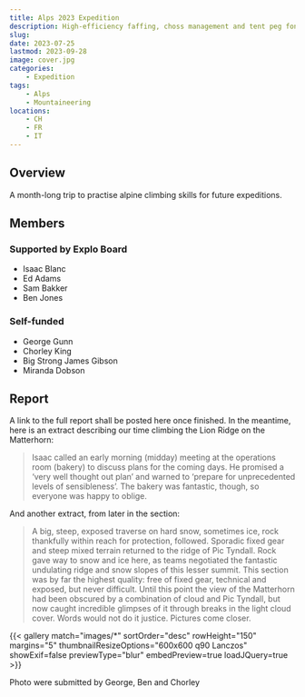 ```yaml
---
title: Alps 2023 Expedition
description: High-efficiency faffing, choss management and tent peg fondu
slug: 
date: 2023-07-25
lastmod: 2023-09-28
image: cover.jpg
categories:
    - Expedition
tags:
    - Alps
    - Mountaineering
locations: 
    - CH
    - FR
    - IT
---
```


## Overview

A month-long trip to practise alpine climbing skills for future expeditions.

## Members

### Supported by Explo Board

* Isaac Blanc
* Ed Adams
* Sam Bakker
* Ben Jones

### Self-funded

* George Gunn
* Chorley King
* Big Strong James Gibson
* Miranda Dobson

## Report

A link to the full report shall be posted here once finished. In the meantime, here is an extract describing our time climbing the Lion Ridge on the Matterhorn:

> Isaac called an early morning (midday) meeting at the operations room (bakery) to discuss plans for the coming days. He promised a ‘very well thought out plan’ and warned to ‘prepare for unprecedented levels of sensibleness’. The bakery was fantastic, though, so everyone was happy to oblige.

And another extract, from later in the section:

> A big, steep, exposed traverse on hard snow, sometimes ice, rock thankfully within reach for protection, followed. Sporadic fixed gear and steep mixed terrain returned to the ridge of Pic Tyndall. Rock gave way to snow and ice here, as teams negotiated the fantastic undulating ridge and snow slopes of this lesser summit. This section was by far the highest quality: free of fixed gear, technical and exposed, but never difficult. Until this point the view of the Matterhorn had been obscured by a combination of cloud and Pic Tyndall, but now caught incredible glimpses of it through breaks in the light cloud cover. Words would not do it justice. Pictures come closer.


{{< gallery match="images/*" sortOrder="desc" rowHeight="150" margins="5" thumbnailResizeOptions="600x600 q90 Lanczos" showExif=false previewType="blur" embedPreview=true loadJQuery=true >}}

Photo were submitted by George, Ben and Chorley